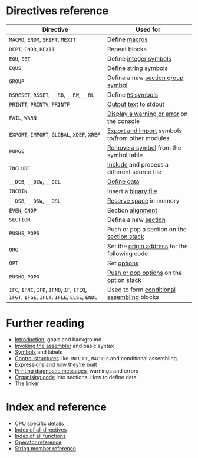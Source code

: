 # Directives reference

| Directive | Used for |
|---|---|
| ```MACRO```, ```ENDM```, ```SHIFT```, ```MEXIT``` | Define [macros](ControlStructures.md#macros) |
| ```REPT```, ```ENDR```, ```REXIT``` | Repeat blocks |
| ```EQU```, ```SET``` | Define [integer symbols](Symbols.md#integer_symbols) |
| ```EQUS``` | Define [string symbols](Symbols.md#string_symbols) |
| ```GROUP``` | Define a new [section group symbol](Symbols.md#group_symbols) |
| ```RSRESET```, ```RSSET```, ```__RB```, ```__RW```, ```__RL``` | Define [```RS``` symbols](Symbols.md#rs_symbols) |
| ```PRINTT```, ```PRINTV```, ```PRINTF``` | [Output text](Diagnostics.md) to stdout |
| ```FAIL```, ```WARN``` | [Display a warning or error](Diagnostics.md) on the console |
| ```EXPORT```, ```IMPORT```, ```GLOBAL```, ```XDEF```, ```XREF``` | [Export and import](Symbols.md#import_export) symbols to/from other modules |
| ```PURGE``` | [Remove a symbol](Symbols.md#purge) from the symbol table |
| ```INCLUDE``` | [Include](ControlStructures.md) and process a different source file |
| ```__DCB```, ```__DCW```, ```__DCL``` | [Define data](OrganisingCode.md#data) |
| ```INCBIN``` | Insert a [binary file](OrganisingCode.md#binary) |
| ```__DSB```, ```__DSW```, ```__DSL``` | [Reserve space](OrganisingCode.md#space) in memory |
| ```EVEN```, ```CNOP``` | Section [alignment](OrganisingCode.md#alignment) |
| ```SECTION``` | Define a new [section](OrganisingCode.md#sections) |
| ```PUSHS```, ```POPS``` | Push or pop a section on the [section stack](OrganisingCode.md#section_stack) |
| ```ORG``` | Set the [origin address](OrganisingCode.md#origin_address) for the following code |
| ```OPT``` | Set [options](Assembler.md#setting_options) |
| ```PUSHO```, ```POPO``` | [Push or pop options](Assembler.md#setting_options) on the option stack |
| ```IFC```, ```IFNC```, ```IFD```, ```IFND```, ```IF```, ```IFEQ```, ```IFGT```, ```IFGE```, ```IFLT```, ```IFLE```, ```ELSE```, ```ENDC``` | Used to form [conditional assembling](ControlStructures.md#if) blocks |


# Further reading
* [Introduction](Introduction.md), goals and background
* [Invoking the assembler](Assembler.md) and basic syntax
* [Symbols](Symbols.md) and labels
* [Control structures](ControlStructures.md) like ```INCLUDE```, ```MACRO```'s and conditional assembling.
* [Expressions](Expressions.md) and how they're built
* [Printing diagnostic messages](Diagnostics.md), warnings and errors
* [Organising code](OrganisingCode.md) into sections. How to define data.
* [The linker](Linker.md)

# Index and reference
* [CPU specific](CpuSpecifics.md) details
* [Index of all directives](IndexDirectives.md)
* [Index of all functions](IndexFunctions.md)
* [Operator reference](ReferenceOperators.md)
* [String member reference](ReferenceStringMembers.md)
